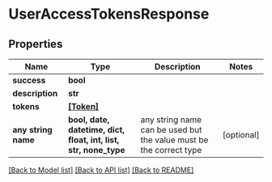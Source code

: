 # UserAccessTokensResponse


## Properties
Name | Type | Description | Notes
------------ | ------------- | ------------- | -------------
**success** | **bool** |  | 
**description** | **str** |  | 
**tokens** | [**[Token]**](Token.md) |  | 
**any string name** | **bool, date, datetime, dict, float, int, list, str, none_type** | any string name can be used but the value must be the correct type | [optional]

[[Back to Model list]](../README.md#documentation-for-models) [[Back to API list]](../README.md#documentation-for-api-endpoints) [[Back to README]](../README.md)



